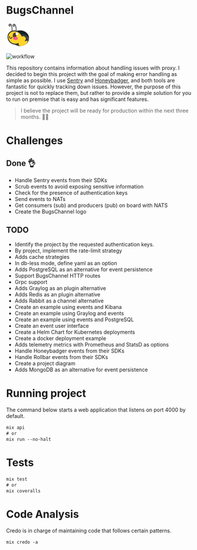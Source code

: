 # BugsChannel

![bugs channel logo](./images/logo.png)

![workflow](https://github.com/williampsena/bugs-channel/actions/workflows/main.yml/badge.svg)

This repository contains information about handling issues with proxy. 
I decided to begin this project with the goal of making error handling as simple as possible.
I use [Sentry](https://sentry.io) and [Honeybadger](https://www.honeybadger.io), and both tools are fantastic for quickly tracking down issues. However, the purpose of this project is not to replace them, but rather to provide a simple solution for you to run on premise that is easy and has significant features.

> I believe the project will be ready for production within the next three months. 🙏🏾

# Challenges
## Done 👌

- Handle Sentry events from their SDKs
- Scrub events to avoid exposing sensitive information
- Check for the presence of authentication keys
- Send events to NATs
- Get consumers (sub) and producers (pub) on board with NATS
- Create the BugsChannel logo


## TODO

- Identify the project by the requested authentication keys.
- By project, implement the rate-limit strategy
- Adds cache strategies
- In db-less mode, define yaml as an option
- Adds PostgreSQL as an alternative for event persistence
- Support BugsChannel HTTP routes
- Grpc support
- Adds Graylog as an plugin alternative
- Adds Redis as an plugin alternative
- Adds Rabbit as a channel alternative
- Create an example using events and Kibana
- Create an example using Graylog and events
- Create an example using events and PostgreSQL
- Create an event user interface
- Create a Helm Chart for Kubernetes deployments
- Create a docker deployment example
- Adds telemetry metrics with Prometheus and StatsD as options
- Handle Honeybadger events from their SDKs
- Handle Rollbar events from their SDKs
- Create a project diagram
- Adds MongoDB as an alternative for event persistence

# Running project

The command below starts a web application that listens on port 4000 by default.

```shell
mix api
# or
mix run --no-halt
```

# Tests

```shell
mix test
# or
mix coveralls
```

# Code Analysis

Credo is in charge of maintaining code that follows certain patterns.

```shell
mix credo -a
```

